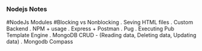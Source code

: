 ### Nodejs Notes

#NodeJs Modules
#Blocking vs Nonblocking
. Seving HTML files
. Custom Backend
. NPM + usage
. Express + Postman
. Pug
. Executing Pub Template Engine
. MongoDB CRUD - (Reading data, Deleting data, Updating data)
. Mongodb Compass
